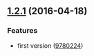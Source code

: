 <a name="1.2.1"></a>
## [1.2.1](https://github.com/plover-modules/plover-util/compare/9780224...v1.2.1) (2016-04-18)


### Features

* first version ([9780224](https://github.com/plover-modules/plover-util/commit/9780224))
